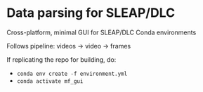 # Data parsing for SLEAP/DLC
Cross-platform, minimal GUI for SLEAP/DLC Conda environments

Follows pipeline: videos -> video -> frames

If replicating the repo for building, do:
- `conda env create -f environment.yml`
- `conda activate mf_gui`
